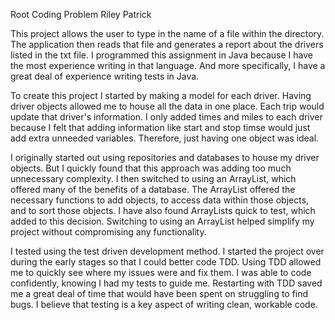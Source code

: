 Root Coding Problem 
Riley Patrick 

This project allows the user to type in the name of a file within the directory. The application then 
reads that file and generates a report about the drivers listed in the txt file. I programmed this 
assignment in Java because I have the most experience writing in that language. And more 
specifically, I have a great deal of experience writing tests in Java. 

To create this project I started by making a model for each driver. Having driver objects allowed me 
to house all the data in one place. Each trip would update that driver's information. I only added 
times and miles to each driver because I felt that adding information like start and stop timse would 
just add extra unneeded variables. Therefore, just having one object was ideal. 

I originally started out using repositories and databases to house my driver objects. But I quickly 
found that this approach was adding too much unnecessary complexity. I then switched to using an 
ArrayList, which offered many of the benefits of a database. The ArrayList offered the necessary 
functions to add objects, to access data within those objects, and to sort those objects. I have 
also found ArrayLists quick to test, which added to this decision. Switching to using an ArrayList 
helped simplify my project without compromising any functionality. 

I tested using the test driven development method. I started the project over during the early 
stages so that I could better code TDD. Using TDD allowed me to quickly see where my issues 
were and fix them. I was able to code confidently, knowing I had my tests to guide me. Restarting 
with TDD saved me a great deal of time that would have been spent on struggling to find bugs. I 
believe that testing is a key aspect of writing clean, workable code. 